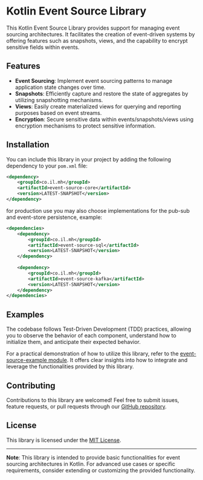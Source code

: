 # Kotlin Event Source Library

This Kotlin Event Source Library provides support for managing event sourcing architectures. It facilitates the creation of event-driven systems by offering features such as snapshots, views, and the capability to encrypt sensitive fields within events.

## Features

- **Event Sourcing**: Implement event sourcing patterns to manage application state changes over time.
- **Snapshots**: Efficiently capture and restore the state of aggregates by utilizing snapshotting mechanisms.
- **Views**: Easily create materialized views for querying and reporting purposes based on event streams.
- **Encryption**: Secure sensitive data within events/snapshots/views using encryption mechanisms to protect sensitive information.

## Installation

You can include this library in your project by adding the following dependency to your `pom.xml` file:

```xml
<dependency>
    <groupId>co.il.mh</groupId>
    <artifactId>event-source-core</artifactId>
    <version>LATEST-SNAPSHOT</version>
</dependency>
```

for production use you may also choose implementations for the pub-sub and event-store persistence, example:

```xml
<dependencies>
    <dependency>
        <groupId>co.il.mh</groupId>
        <artifactId>event-source-sql</artifactId>
        <version>LATEST-SNAPSHOT</version>
    </dependency>
    
    <dependency>
        <groupId>co.il.mh</groupId>
        <artifactId>event-source-kafka</artifactId>
        <version>LATEST-SNAPSHOT</version>
    </dependency>
</dependencies>
```

## Examples

The codebase follows Test-Driven Development (TDD) practices, allowing you to observe the behavior of each component, understand how to initialize them, and anticipate their expected behavior.

For a practical demonstration of how to utilize this library, refer to the [event-source-example module](event-source-example). It offers clear insights into how to integrate and leverage the functionalities provided by this library.

## Contributing

Contributions to this library are welcomed! Feel free to submit issues, feature requests, or pull requests through our [GitHub repository](https://github.com/example/event-source-library).

## License

This library is licensed under the [MIT License](LICENSE).

---

**Note**: This library is intended to provide basic functionalities for event sourcing architectures in Kotlin. For advanced use cases or specific requirements, consider extending or customizing the provided functionality.